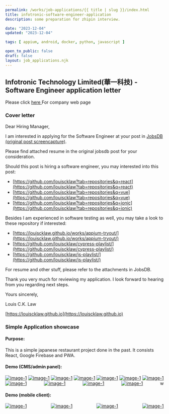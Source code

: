 ```yaml
---
permalink: /works/job-applications/{{ title | slug }}/index.html
title: infotronic-software-engineer-application
description: some preparation for zhipin interview.

date: "2023-12-04"
updated: "2023-12-04"

tags: [ appium, android, docker, python, javascript ]

open_to_public: false
draft: false
layout: job_applications.njk
---
```


<!-- http://localhost:8080/works/job-applications/infotronic-software-engineer-application/index.html -->

## Infotronic Technology Limited(華一科技) - Software Engineer application letter

Please click <a href="https://www.infosmart.io" target="_blank" > here </a> For company web page

### Cover letter

<div class="letter-container">

Dear Hiring Manager,

<div class="spacer"></div>
I am interested in applying for the <span class="bold">Software Engineer</span> at your post in 
<a href="https://hk.jobsdb.com/hk/en/job/software-engineer-100003010752833" target="_blank">JobsDB</a>
<a href="./post.png" target="_blank">(original post screencapture)</a>. 

Please find attached resume in the original jobsdb post for your consideration.

Should this post is hiring a software engineer, you may interested into this post:

- [https://github.com/louiscklaw?tab=repositories&q=react](https://github.com/louiscklaw?tab=repositories&q=react)
- [https://github.com/louiscklaw?tab=repositories&q=vue](https://github.com/louiscklaw?tab=repositories&q=vue)
- [https://github.com/louiscklaw?tab=repositories&q=ionic](https://github.com/louiscklaw?tab=repositories&q=ionic)

Besides I am experienced in software testing as well, you may take a look to these repository if interested:
- [https://louiscklaw.github.io/works/appium-tryout/](https://louiscklaw.github.io/works/appium-tryout/)
- [https://github.com/louiscklaw/cypress-playlist/](https://github.com/louiscklaw/cypress-playlist/)
- [https://github.com/louiscklaw/js-playlist/](https://github.com/louiscklaw/js-playlist/)

For resume and other stuff, please refer to the attachments in JobsDB.

Thank you very much for reviewing my application. 
I look forward to hearing from you regarding next steps.

<div class="spacer"></div>

Yours sincerely, 

Louis C.K. Law

[https://louiscklaw.github.io](https://louiscklaw.github.io)

</div>


### Simple Application showcase

#### Purpose:

This is a simple japanese restaurant project done in the past. 
It consists React, Google Firebase and PWA.

#### Demo (CMS/admin panel):

<div style="display: flex; flex-direction: row;justify-content:space-between; flex-wrap: wrap;">

  <div class="image-tile">
    <a  href="/works/project-menymeny/images/manage/manage_002.png" data-lightbox="example-1">
      <img class="screencapture" style="max-width: 500px;"  src="/works/project-menymeny/images/manage/manage_002.png" alt="image-1" />
    </a>
  </div>

  <div class="image-tile">
    <a  href="/works/project-menymeny/images/manage/manage_001.png" data-lightbox="example-1">
      <img class="screencapture" style="max-width: 500px;"  src="/works/project-menymeny/images/manage/manage_001.png" alt="image-1" />
    </a>
  </div>

  <div class="image-tile">
    <a  href="/works/project-menymeny/images/manage/manage_003.png" data-lightbox="example-1">
      <img class="screencapture" style="max-width: 500px;"  src="/works/project-menymeny/images/manage/manage_003.png" alt="image-1" />
    </a>
  </div>

  <div class="image-tile">
    <a  href="/works/project-menymeny/images/manage/manage_004.png" data-lightbox="example-1">
      <img class="screencapture" style="max-width: 500px;"  src="/works/project-menymeny/images/manage/manage_004.png" alt="image-1" />
    </a>
  </div>

  <div class="image-tile">
    <a  href="/works/project-menymeny/images/manage/manage_005.png" data-lightbox="example-1">
      <img class="screencapture" style="max-width: 500px;"  src="/works/project-menymeny/images/manage/manage_005.png" alt="image-1" />
    </a>
  </div>

  <div class="image-tile">
    <a  href="/works/project-menymeny/images/manage/manage_006.png" data-lightbox="example-1">
      <img class="screencapture" style="max-width: 500px;"  src="/works/project-menymeny/images/manage/manage_006.png" alt="image-1" />
    </a>
  </div>

  <div class="image-tile">
    <a  href="/works/project-menymeny/images/manage/manage_007.png" data-lightbox="example-1">
      <img class="screencapture" style="max-width: 500px;"  src="/works/project-menymeny/images/manage/manage_007.png" alt="image-1" />
    </a>
  </div>

  <div class="image-tile">
    <a  href="/works/project-menymeny/images/manage/manage_008.png" data-lightbox="example-1">
      <img class="screencapture" style="max-width: 500px;"  src="/works/project-menymeny/images/manage/manage_008.png" alt="image-1" />
    </a>
  </div>

  <div class="image-tile">
    <a  href="/works/project-menymeny/images/manage/manage_009.png" data-lightbox="example-1">
      <img class="screencapture" style="max-width: 500px;"  src="/works/project-menymeny/images/manage/manage_009.png" alt="image-1" />
    </a>
  </div>

  <div class="image-tile">
    <a  href="/works/project-menymeny/images/manage/manage_010.png" data-lightbox="example-1">
      <img class="screencapture" style="max-width: 500px;"  src="/works/project-menymeny/images/manage/manage_010.png" alt="image-1" />
    </a>
  </div>

  <div class="image-tile">
    <a  href="/works/project-menymeny/images/manage/manage_011.png" data-lightbox="example-1">
      <img class="screencapture" style="max-width: 500px;"  src="/works/project-menymeny/images/manage/manage_011.png" alt="image-1" />
    </a>
  </div>

  <div class="image-tile">
    <div class="img-spacer"></div>w
  </div>

</div>


#### Demo (mobile client):

<div style="display: flex; flex-direction: row;justify-content:space-between; flex-wrap: wrap;">

  <div class="image-tile">
    <a  href="/works/project-menymeny/images/mobile/mobile_001.png" data-lightbox="example-1">
      <img class="screencapture" style="max-width: 500px;"  src="/works/project-menymeny/images/mobile/mobile_001.png" alt="image-1" />
    </a>
  </div>

  <div class="image-tile">
    <a  href="/works/project-menymeny/images/mobile/mobile_002.png" data-lightbox="example-1">
      <img class="screencapture" style="max-width: 500px;"  src="/works/project-menymeny/images/mobile/mobile_002.png" alt="image-1" />
    </a>
  </div>

  <div class="image-tile">
    <a  href="/works/project-menymeny/images/mobile/mobile_003.png" data-lightbox="example-1">
      <img class="screencapture" style="max-width: 500px;"  src="/works/project-menymeny/images/mobile/mobile_003.png" alt="image-1" />
    </a>
  </div>

  <div class="image-tile">
    <a  href="/works/project-menymeny/images/mobile/mobile_004.png" data-lightbox="example-1">
      <img class="screencapture" style="max-width: 500px;"  src="/works/project-menymeny/images/mobile/mobile_004.png" alt="image-1" />
    </a>
  </div>

</div>
